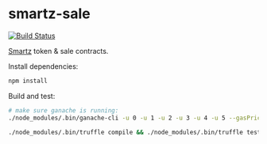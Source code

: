 # smartz-sale

[![Build Status](https://travis-ci.com/mixbytes/smartz-sale.svg?token=WJFiF9VyzysQZDSvhqd5&branch=master)](https://travis-ci.com/mixbytes/smartz-sale)

[Smartz](https://smartz.io) token & sale contracts.

Install dependencies:
```bash
npm install
```

Build and test:
```bash
# make sure ganache is running:
./node_modules/.bin/ganache-cli -u 0 -u 1 -u 2 -u 3 -u 4 -u 5 --gasPrice 2000 &

./node_modules/.bin/truffle compile && ./node_modules/.bin/truffle test
```
